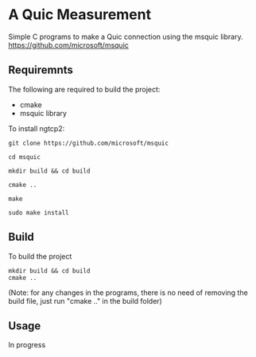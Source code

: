 # A Quic Measurement

Simple C programs to make a Quic connection using the msquic library.
https://github.com/microsoft/msquic

## Requiremnts

The following are required to build the project:

- cmake
- msquic library

To install ngtcp2:

```
git clone https://github.com/microsoft/msquic
```
```
cd msquic 
```
```
mkdir build && cd build
```
```
cmake ..
```
```
make
```
```
sudo make install
```


## Build

To build the project

```
mkdir build && cd build
cmake ..
```

(Note: for any changes in the programs, there is no need of removing the build file, just run "cmake .." in the build folder)

## Usage

In progress

